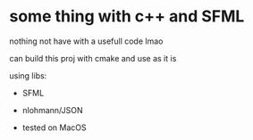 # some thing with c++ and SFML
nothing not have with a usefull code 
lmao

can build this proj with cmake
and use as it is

using libs:
- SFML
- nlohmann/JSON

- tested on MacOS

```
